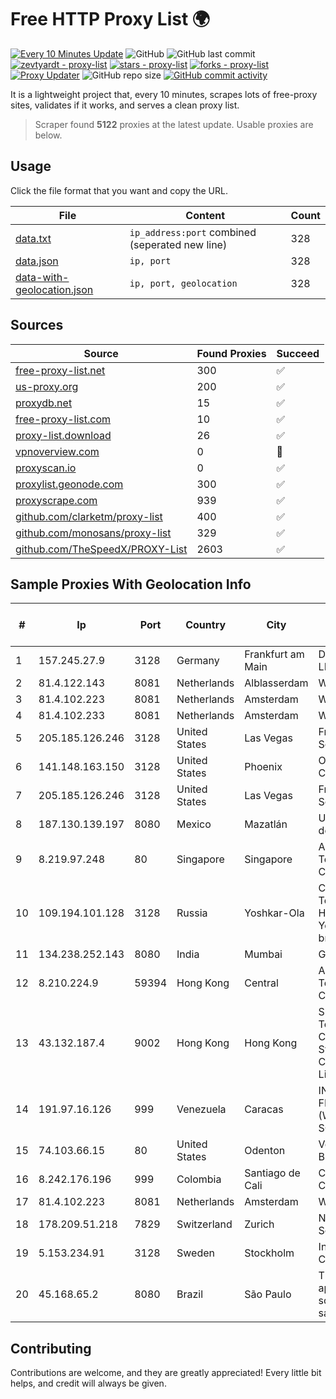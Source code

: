 
# Free HTTP Proxy List 🌍

[![Every 10 Minutes Update](https://github.com/mertguvencli/http-proxy-list/actions/workflows/main.yml/badge.svg?branch=main)](https://github.com/mertguvencli/http-proxy-list/actions/workflows/main.yml)
![GitHub](https://img.shields.io/github/license/mertguvencli/http-proxy-list)
![GitHub last commit](https://img.shields.io/github/last-commit/mertguvencli/http-proxy-list)
[![zevtyardt - proxy-list](https://img.shields.io/static/v1?label=zevtyardt&message=proxy-list&color=blue&logo=github)](https://github.com/zevtyardt/proxy-list "Go to GitHub repo")
[![stars - proxy-list](https://img.shields.io/github/stars/zevtyardt/proxy-list?style=social)](https://github.com/zevtyardt/proxy-list)
[![forks - proxy-list](https://img.shields.io/github/forks/zevtyardt/proxy-list?style=social)](https://github.com/zevtyardt/proxy-list)
[![Proxy Updater](https://github.com/zevtyardt/proxy-list/workflows/Proxy%20Updater/badge.svg)](https://github.com/zevtyardt/proxy-list/actions?query=workflow:"Proxy+Updater")
![GitHub repo size](https://img.shields.io/github/repo-size/zevtyardt/proxy-list)
[![GitHub commit activity](https://img.shields.io/github/commit-activity/m/zevtyardt/proxy-list?logo=commits)](https://github.com/zevtyardt/proxy-list/commits/main)

It is a lightweight project that, every 10 minutes, scrapes lots of free-proxy sites, validates if it works, and serves a clean proxy list.

> Scraper found **5122** proxies at the latest update. Usable proxies are below.

## Usage

Click the file format that you want and copy the URL.

|File|Content|Count|
|----|-------|-----|
|[data.txt](https://raw.githubusercontent.com/mertguvencli/http-proxy-list/main/proxy-list/data.txt)|`ip_address:port` combined (seperated new line)|328|
|[data.json](https://raw.githubusercontent.com/mertguvencli/http-proxy-list/main/proxy-list/data.json)|`ip, port`|328|
|[data-with-geolocation.json](https://raw.githubusercontent.com/mertguvencli/http-proxy-list/main/proxy-list/data-with-geolocation.json)|`ip, port, geolocation`|328|

## Sources

|Source|Found Proxies|Succeed|
|------|-------------|-------|
|[free-proxy-list.net](https://free-proxy-list.net)|300|✅|
|[us-proxy.org](https://www.us-proxy.org)|200|✅|
|[proxydb.net](http://proxydb.net)|15|✅|
|[free-proxy-list.com](https://free-proxy-list.com/?page=&port=&type%5B%5D=http&type%5B%5D=https&up_time=0&search=Search)|10|✅|
|[proxy-list.download](https://www.proxy-list.download/HTTP)|26|✅|
|[vpnoverview.com](https://vpnoverview.com/privacy/anonymous-browsing/free-proxy-servers)|0|🚫|
|[proxyscan.io](https://www.proxyscan.io)|0|✅|
|[proxylist.geonode.com](https://proxylist.geonode.com/api/proxy-list?limit=300&page=1&sort_by=lastChecked&sort_type=desc&protocols=http,https)|300|✅|
|[proxyscrape.com](https://api.proxyscrape.com/v2/?request=displayproxies&protocol=http&timeout=10000&country=all&ssl=all&anonymity=all)|939|✅|
|[github.com/clarketm/proxy-list](https://raw.githubusercontent.com/clarketm/proxy-list/master/proxy-list-raw.txt)|400|✅|
|[github.com/monosans/proxy-list](https://raw.githubusercontent.com/monosans/proxy-list/main/proxies/http.txt)|329|✅|
|[github.com/TheSpeedX/PROXY-List](https://raw.githubusercontent.com/TheSpeedX/PROXY-List/master/http.txt)|2603|✅|


## Sample Proxies With Geolocation Info

|#|Ip|Port|Country|City|Internet Service Provider|
|-|--|----|-------|----|-------------------------|
|1|157.245.27.9|3128|Germany|Frankfurt am Main|DigitalOcean, LLC|
|2|81.4.122.143|8081|Netherlands|Alblasserdam|WeservIT|
|3|81.4.102.223|8081|Netherlands|Amsterdam|WeservIT|
|4|81.4.102.233|8081|Netherlands|Amsterdam|WeservIT|
|5|205.185.126.246|3128|United States|Las Vegas|FranTech Solutions|
|6|141.148.163.150|3128|United States|Phoenix|Oracle Corporation|
|7|205.185.126.246|3128|United States|Las Vegas|FranTech Solutions|
|8|187.130.139.197|8080|Mexico|Mazatlán|Uninet S.A. de C.V.|
|9|8.219.97.248|80|Singapore|Singapore|Alibaba (US) Technology Co., Ltd.|
|10|109.194.101.128|3128|Russia|Yoshkar-Ola|CJSC "ER-Telecom Holding" Yoshkar-Ola branch|
|11|134.238.252.143|8080|India|Mumbai|Google LLC|
|12|8.210.224.9|59394|Hong Kong|Central|Alibaba (US) Technology Co., Ltd.|
|13|43.132.187.4|9002|Hong Kong|Hong Kong|Shenzhen Tencent Computer Systems Company Limited|
|14|191.97.16.126|999|Venezuela|Caracas|INVERSIONES FRITZ 78 C.A.(WIFI SOLUTION)|
|15|74.103.66.15|80|United States|Odenton|Verizon Business|
|16|8.242.176.196|999|Colombia|Santiago de Cali|CTL Colombia|
|17|81.4.102.223|8081|Netherlands|Amsterdam|WeservIT|
|18|178.209.51.218|7829|Switzerland|Zurich|Nine Internet Solutions AG|
|19|5.153.234.91|3128|Sweden|Stockholm|Inter Connects Inc|
|20|45.168.65.2|8080|Brazil|São Paulo|Thiago aparecido scaramuzza santana|



## Contributing

Contributions are welcome, and they are greatly appreciated! Every
little bit helps, and credit will always be given.

